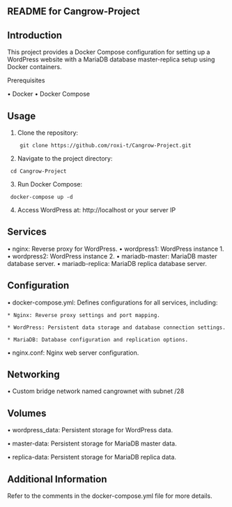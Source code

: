 ## README for Cangrow-Project

## Introduction

This project provides a Docker Compose configuration for setting up a WordPress website with a MariaDB database master-replica setup using Docker containers.

Prerequisites

• Docker
• Docker Compose

## Usage

1. Clone the repository:
```shell
    git clone https://github.com/roxi-t/Cangrow-Project.git
   ```
2. Navigate to the project directory:
 ```shell
  cd Cangrow-Project
```
3. Run Docker Compose:
```shell
 docker-compose up -d
```
4. Access WordPress at: http://localhost or your server IP

## Services

• nginx: Reverse proxy for WordPress.
• wordpress1: WordPress instance 1.
• wordpress2: WordPress instance 2.
• mariadb-master: MariaDB master database server.
• mariadb-replica: MariaDB replica database server.

## Configuration

• docker-compose.yml: Defines configurations for all services, including:

    * Nginx: Reverse proxy settings and port mapping.
    
    * WordPress: Persistent data storage and database connection settings.
    
    * MariaDB: Database configuration and replication options.
    
• nginx.conf: Nginx web server configuration.

## Networking

• Custom bridge network named cangrownet with subnet /28

## Volumes

• wordpress_data: Persistent storage for WordPress data.

• master-data: Persistent storage for MariaDB master data.

• replica-data: Persistent storage for MariaDB replica data.

## Additional Information

Refer to the comments in the docker-compose.yml file for more details.
